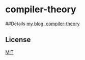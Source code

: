 # compiler-theory
##Details
[my blog: compiler-theory](http://huang-zhi.github.io/undergraduate/2012/08/19/Compiler-theory/)
## License

[MIT](http://opensource.org/licenses/MIT)
